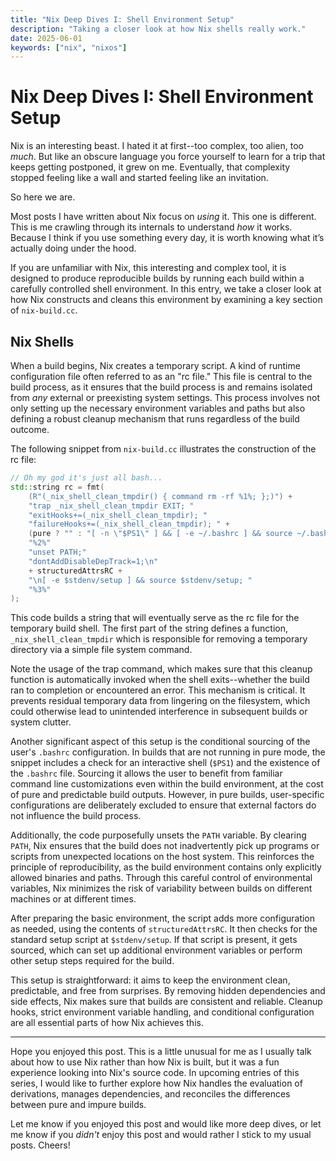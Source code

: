 ```yaml
---
title: "Nix Deep Dives I: Shell Environment Setup"
description: "Taking a closer look at how Nix shells really work."
date: 2025-06-01
keywords: ["nix", "nixos"]
---
```


# Nix Deep Dives I: Shell Environment Setup

Nix is an interesting beast. I hated it at first--too complex, too alien, too
_much_. But like an obscure language you force yourself to learn for a trip that
keeps getting postponed, it grew on me. Eventually, that complexity stopped
feeling like a wall and started feeling like an invitation.

So here we are.

Most posts I have written about Nix focus on _using_ it. This one is different.
This is me crawling through its internals to understand _how_ it works. Because
I think if you use something every day, it is worth knowing what it’s actually
doing under the hood.

If you are unfamiliar with Nix, this interesting and complex tool, it is
designed to produce reproducible builds by running each build within a carefully
controlled shell environment. In this entry, we take a closer look at how Nix
constructs and cleans this environment by examining a key section of
`nix-build.cc`.

## Nix Shells

When a build begins, Nix creates a temporary script. A kind of runtime
configuration file often referred to as an "rc file." This file is central to
the build process, as it ensures that the build process is and remains isolated
from _any_ external or preexisting system settings. This process involves not
only setting up the necessary environment variables and paths but also defining
a robust cleanup mechanism that runs regardless of the build outcome.

The following snippet from `nix-build.cc` illustrates the construction of the rc
file:

```cpp
// Oh my god it's just all bash...
std::string rc = fmt(
    (R"(_nix_shell_clean_tmpdir() { command rm -rf %1%; };)") +
    "trap _nix_shell_clean_tmpdir EXIT; "
    "exitHooks+=(_nix_shell_clean_tmpdir); "
    "failureHooks+=(_nix_shell_clean_tmpdir); " +
    (pure ? "" : "[ -n \"$PS1\" ] && [ -e ~/.bashrc ] && source ~/.bashrc;") +
    "%2%"
    "unset PATH;"
    "dontAddDisableDepTrack=1;\n"
    + structuredAttrsRC +
    "\n[ -e $stdenv/setup ] && source $stdenv/setup; "
    "%3%"
);
```

This code builds a string that will eventually serve as the rc file for the
temporary build shell. The first part of the string defines a function,
`_nix_shell_clean_tmpdir` which is responsible for removing a temporary
directory via a simple file system command.

Note the usage of the trap command, which makes sure that this cleanup function
is automatically invoked when the shell exits--whether the build ran to
completion or encountered an error. This mechanism is critical. It prevents
residual temporary data from lingering on the filesystem, which could otherwise
lead to unintended interference in subsequent builds or system clutter.

Another significant aspect of this setup is the conditional sourcing of the
user's `.bashrc` configuration. In builds that are not running in pure mode, the
snippet includes a check for an interactive shell (`$PS1`) and the existence of
the `.bashrc` file. Sourcing it allows the user to benefit from familiar command
line customizations even within the build environment, at the cost of pure and
predictable build outputs. However, in pure builds, user-specific configurations
are deliberately excluded to ensure that external factors do not influence the
build process.

Additionally, the code purposefully unsets the `PATH` variable. By clearing
`PATH`, Nix ensures that the build does not inadvertently pick up programs or
scripts from unexpected locations on the host system. This reinforces the
principle of reproducibility, as the build environment contains only explicitly
allowed binaries and paths. Through this careful control of environmental
variables, Nix minimizes the risk of variability between builds on different
machines or at different times.

After preparing the basic environment, the script adds more configuration as
needed, using the contents of `structuredAttrsRC`. It then checks for the
standard setup script at `$stdenv/setup`. If that script is present, it gets
sourced, which can set up additional environment variables or perform other
setup steps required for the build.

This setup is straightforward: it aims to keep the environment clean,
predictable, and free from surprises. By removing hidden dependencies and side
effects, Nix makes sure that builds are consistent and reliable. Cleanup hooks,
strict environment variable handling, and conditional configuration are all
essential parts of how Nix achieves this.

---

Hope you enjoyed this post. This is a little unusual for me as I usually talk
about how to use Nix rather than how Nix is built, but it was a fun experience
looking into Nix's source code. In upcoming entries of this series, I would like
to further explore how Nix handles the evaluation of derivations, manages
dependencies, and reconciles the differences between pure and impure builds.

Let me know if you enjoyed this post and would like more deep dives, or let me
know if you _didn't_ enjoy this post and would rather I stick to my usual posts.
Cheers!
